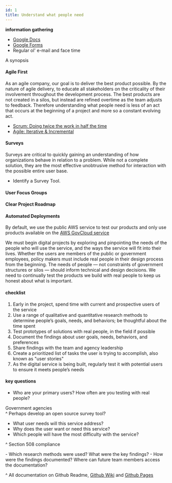 ```yaml
---
id: 1
title: Understand what people need
---
```


**information gathering**

- [Google Docs](https://docs.google.com)
- [Google Forms](https://www.google.com/forms/about/)
- Regular ol' e-mail and face time


A synopsis


#### Agile First
As an agile company, our goal is to deliver the best product possible.  By the nature of agile delivery, to educate all stakeholders on the criticality of their involvement throughout the development process.  The best products are not created in a silos, but instead are refined overtime as the team adjusts to feedback.  Therefore understanding what people need is less of an act that occurs  at the beginning of a project and more so a constant evolving act.  

- [Scrum: Doing twice the work in half the time](http://www.amazon.com/Scrum-Doing-Twice-Work-Half/dp/038534645X/ref=sr_1_1?ie=UTF8&qid=1430238726&sr=8-1)
- [Agile: Iterative & Incremental](http://www.mountaingoatsoftware.com/blog/agile-needs-to-be-both-iterative-and-incremental)

#### Surveys
Surveys are critical to quickly gaining an understanding of how  organizations behave in relation to a problem.  While not a complete solution, they are the most effective unobtrusive method for interaction with the possible entire user base.

- Identify a Survey Tool.

#### User Focus Groups



#### Clear Project Roadmap








#### Automated Deployments

By default, we use the public AWS service to test our products and only use products available on the [AWS GovCloud service](http://aws.amazon.com/govcloud-us/)



We must begin digital projects by exploring and pinpointing the needs of the people who will use the service, and the ways the service will fit into their lives. Whether the users are members of the public or government employees, policy makers must include real people in their design process from the beginning. The needs of people — not constraints of government structures or silos — should inform technical and design decisions. We need to continually test the products we build with real people to keep us honest about what is important.

#### checklist
1. Early in the project, spend time with current and prospective users of the service
2. Use a range of qualitative and quantitative research methods to determine people’s goals, needs, and behaviors; be thoughtful about the time spent
3. Test prototypes of solutions with real people, in the field if possible
4. Document the findings about user goals, needs, behaviors, and preferences
5. Share findings with the team and agency leadership
6. Create a prioritized list of tasks the user is trying to accomplish, also known as "user stories"
7. As the digital service is being built, regularly test it with potential users to ensure it meets people’s needs

#### key questions
- Who are your primary users? How often are you testing with real people?

<p class='opus_note'>
Government agencies<br>
^ Perhaps develop an open source survey tool?
</p>

- What user needs will this service address?
- Why does the user want or need this service?
- Which people will have the most difficulty with the service?

<p class='opus_note'>^ Section 508 compliance</p>
- Which research methods were used? What were the key findings?
- How were the findings documented? Where can future team members access the documentation?
<p class='opus_note'>
^ All documentation on Github Readme, <a href='https://help.github.com/articles/about-github-wikis/'>Github Wiki</a> and <a href='https://pages.github.com/'>Github Pages</a>
</p>
